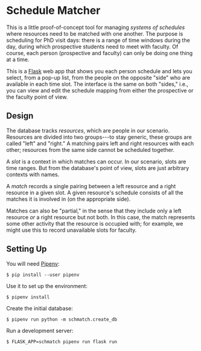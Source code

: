 Schedule Matcher
================

This is a little proof-of-concept tool for managing *systems of schedules* where resources need to be matched with one another. The purpose is scheduling for PhD visit days: there is a range of time windows during the day, during which prospective students need to meet with faculty. Of course, each person (prospective and faculty) can only be doing one thing at a time.

This is a [Flask][] web app that shows you each person schedule and lets you select, from a pop-up list, from the people on the opposite "side" who are available in each time slot. The interface is the same on both "sides," i.e., you can view and edit the schedule mapping from either the prospective or the faculty point of view.

[flask]: http://flask.pocoo.org


Design
------

The database tracks *resources*, which are people in our scenario. Resources are divided into two groups---to stay generic, these groups are called "left" and "right." A matching pairs left and right resources with each other; resources from the same side cannot be scheduled together.

A *slot* is a context in which matches can occur. In our scenario, slots are time ranges. But from the database's point of view, slots are just arbitrary contexts with names.

A *match* records a single pairing between a left resource and a right resource in a given slot. A given resource's schedule consists of all the matches it is involved in (on the appropriate side).

Matches can also be "partial," in the sense that they include only a left resource *or* a right resource but not both. In this case, the match represents some other activity that the resource is occupied with; for example, we might use this to record unavailable slots for faculty.


Setting Up
----------

You will need [Pipenv][]:

    $ pip install --user pipenv

Use it to set up the environment:

    $ pipenv install

Create the initial database:

    $ pipenv run python -m schmatch.create_db

Run a development server:

    $ FLASK_APP=schmatch pipenv run flask run

[pipenv]: https://pipenv.readthedocs.io/en/latest/
